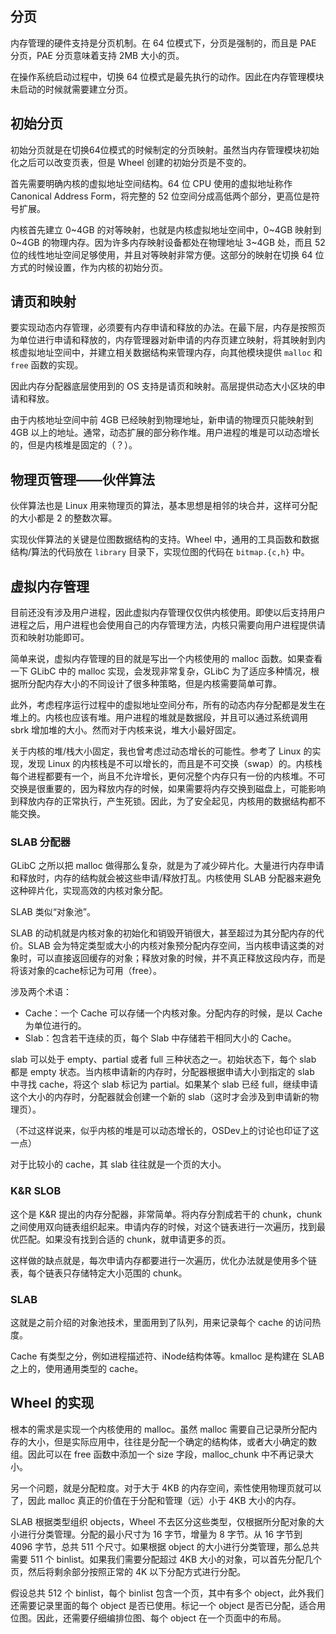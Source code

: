 ## 分页

内存管理的硬件支持是分页机制。在 64 位模式下，分页是强制的，而且是 PAE 分页，PAE 分页意味着支持 2MB 大小的页。

在操作系统启动过程中，切换 64 位模式是最先执行的动作。因此在内存管理模块未启动的时候就需要建立分页。

## 初始分页

初始分页就是在切换64位模式的时候制定的分页映射。虽然当内存管理模块初始化之后可以改变页表，但是 Wheel 创建的初始分页是不变的。

首先需要明确内核的虚拟地址空间结构。64 位 CPU 使用的虚拟地址称作 Canonical Address Form，将完整的 52 位空间分成高低两个部分，更高位是符号扩展。

内核首先建立 0~4GB 的对等映射，也就是内核虚拟地址空间中，0~4GB 映射到 0~4GB 的物理内存。因为许多内存映射设备都处在物理地址 3~4GB 处，而且 52 位的线性地址空间足够使用，并且对等映射非常方便。这部分的映射在切换 64 位方式的时候设置，作为内核的初始分页。

## 请页和映射

要实现动态内存管理，必须要有内存申请和释放的办法。在最下层，内存是按照页为单位进行申请和释放的，内存管理器对新申请的内存页建立映射，将其映射到内核虚拟地址空间中，并建立相关数据结构来管理内存，向其他模块提供 `malloc` 和 `free` 函数的实现。

因此内存分配器底层使用到的 OS 支持是请页和映射。高层提供动态大小区块的申请和释放。

由于内核地址空间中前 4GB 已经映射到物理地址，新申请的物理页只能映射到 4GB 以上的地址。通常，动态扩展的部分称作堆。用户进程的堆是可以动态增长的，但是内核堆是固定的（？）。

## 物理页管理——伙伴算法

伙伴算法也是 Linux 用来物理页的算法，基本思想是相邻的块合并，这样可分配的大小都是 2 的整数次幂。

实现伙伴算法的关键是位图数据结构的支持。Wheel 中，通用的工具函数和数据结构/算法的代码放在 `library` 目录下，实现位图的代码在 `bitmap.{c,h}` 中。

## 虚拟内存管理

目前还没有涉及用户进程，因此虚拟内存管理仅仅供内核使用。即使以后支持用户进程之后，用户进程也会使用自己的内存管理方法，内核只需要向用户进程提供请页和映射功能即可。

简单来说，虚拟内存管理的目的就是写出一个内核使用的 malloc 函数。如果查看一下 GLibC 中的 malloc 实现，会发现非常复杂，GLibC 为了适应多种情况，根据所分配内存大小的不同设计了很多种策略，但是内核需要简单可靠。

此外，考虑程序运行过程中的虚拟地址空间分布，所有的动态内存分配都是发生在堆上的。内核也应该有堆。用户进程的堆就是数据段，并且可以通过系统调用 sbrk 增加堆的大小。然而对于内核来说，堆大小最好固定。

关于内核的堆/栈大小固定，我也曾考虑过动态增长的可能性。参考了 Linux 的实现，发现 Linux 的内核栈是不可以增长的，而且是不可交换（swap）的。内核栈每个进程都要有一个，尚且不允许增长，更何况整个内存只有一份的内核堆。不可交换是很重要的，因为释放内存的时候，如果需要将内存交换到磁盘上，可能影响到释放内存的正常执行，产生死锁。因此，为了安全起见，内核用的数据结构都不能交换。

### SLAB 分配器

GLibC 之所以把 malloc 做得那么复杂，就是为了减少碎片化。大量进行内存申请和释放时，内存的结构就会被这些申请/释放打乱。内核使用 SLAB 分配器来避免这种碎片化，实现高效的内核对象分配。

SLAB 类似“对象池”。

SLAB 的动机就是内核对象的初始化和销毁开销很大，甚至超过为其分配内存的代价。SLAB 会为特定类型或大小的内核对象预分配内存空间，当内核申请这类的对象时，可以直接返回缓存的对象；释放对象的时候，并不真正释放这段内存，而是将该对象的cache标记为可用（free）。

涉及两个术语：
- Cache：一个 Cache 可以存储一个内核对象。分配内存的时候，是以 Cache 为单位进行的。
- Slab：包含若干连续的页，每个 Slab 中存储若干相同大小的 Cache。

slab 可以处于 empty、partial 或者 full 三种状态之一。初始状态下，每个 slab 都是 empty 状态。当内核申请新的内存时，分配器根据申请大小到指定的 slab 中寻找 cache，将这个 slab 标记为 partial。如果某个 slab 已经 full，继续申请这个大小的内存时，分配器就会创建一个新的 slab（这时才会涉及到申请新的物理页）。

（不过这样说来，似乎内核的堆是可以动态增长的，OSDev上的讨论也印证了这一点）

对于比较小的 cache，其 slab 往往就是一个页的大小。

### K&R SLOB

这个是 K&R 提出的内存分配器，非常简单。将内存分割成若干的 chunk，chunk 之间使用双向链表组织起来。申请内存的时候，对这个链表进行一次遍历，找到最优匹配。如果没有找到合适的 chunk，就申请更多的页。

这样做的缺点就是，每次申请内存都要进行一次遍历，优化办法就是使用多个链表，每个链表只存储特定大小范围的 chunk。

### SLAB

这就是之前介绍的对象池技术，里面用到了队列，用来记录每个 cache 的访问热度。

Cache 有类型之分，例如进程描述符、iNode结构体等。kmalloc 是构建在 SLAB 之上的，使用通用类型的 cache。

## Wheel 的实现

根本的需求是实现一个内核使用的 malloc。虽然 malloc 需要自己记录所分配内存的大小，但是实际应用中，往往是分配一个确定的结构体，或者大小确定的数组。因此可以在 free 函数中添加一个 size 字段，malloc_chunk 中不再记录大小。

另一个问题，就是分配粒度。对于大于 4KB 的内存空间，索性使用物理页就可以了，因此 malloc 真正的价值在于分配和管理（远）小于 4KB 大小的内存。

SLAB 根据类型组织 objects，Wheel 不去区分这些类型，仅根据所分配对象的大小进行分类管理。分配的最小尺寸为 16 字节，增量为 8 字节。从 16 字节到 4096 字节，总共 511 个尺寸。如果根据 object 的大小进行分类管理，那么总共需要 511 个 binlist。如果我们需要分配超过 4KB 大小的对象，可以首先分配几个页，然后将剩余部分按照正常的 4K 以下分配方式进行分配。

假设总共 512 个 binlist，每个 binlist 包含一个页，其中有多个 object，此外我们还需要记录里面的每个 object 是否已使用。标记一个 object 是否已分配，适合用位图。因此，还需要仔细编排位图、每个 object 在一个页面中的布局。
